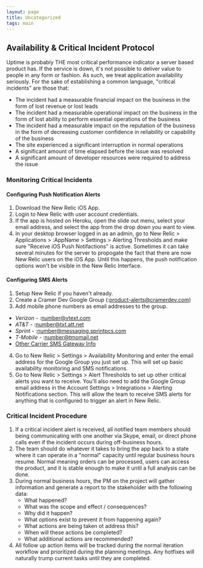 ```yaml
---
layout: page
title: Uncategorized
tags: main
---
```


## Availability & Critical Incident Protocol
Uptime is probably THE most critical performance indicator a server based product has. If the service is down, it's not possible to deliver value to people in any form or fashion. As such, we treat application availability seriously. For the sake of establishing a common language, "critical incidents" are those that:  

- The incident had a measurable financial impact on the business in the form of lost revenue or lost leads
- The incident had a measurable operational impact on the business in the form of lost ability to perform essential operations of the business
- The incident had a measurable impact on the reputation of the business in the form of decreasing customer confidence in reliability or capability of the business
- The site experienced a significant interruption in normal operations
- A significant amount of time elapsed before the issue was resolved
- A significant amount of developer resources were required to address the issue


### Monitoring Critical Incidents 
#### Configuring Push Notification Alerts
1. Download the New Relic iOS App.
2. Login to New Relic with user account credentials.
3. If the app is hosted on Heroku, open the slide out menu, select your email address, and select the app from the drop down you want to view. 
3. In your desktop browser logged in as an admin, go to New Relic > Applications > :AppName > Settings > Alerting Thresholds and make sure "Receive iOS Push Notifactions" is active. Sometimes it can take several minutes for the server to propogate the fact that there are now New Relic users on the iOS App. Until this happens, the push notification options won't be visible in the New Relic Interface. 

#### Configuring SMS Alerts
1. Setup New Relic if you haven't already. 
2. Create a Cramer Dev Google Group (:product-alerts@cramerdev.com)
3. Add mobile phone numbers as email addresses to the group. 
  - *Verizon* - :number@vtext.com  
  - *AT&T* - :number@txt.att.net 
  - *Sprint* - :number@messaging.sprintpcs.com 
  - *T-Mobile* - :number@tmomail.net 
  - [Other Carrier SMS Gateway Info](http://www.tech-recipes.com/rx/939/sms_email_cingular_nextel_sprint_tmobile_verizon_virgin/)
4. Go to New Relic > Settings > Availability Monitoring and enter the email address for the Google Group you just set up. This will set up basic availability monitoring and SMS notifications. 
5. Go to New Relic > Settings > Alert Thresholds to set up other critical alerts you want to receive. You'll also need to add the Google Group email address in the Account Settings > Integrations > Alerting Notifications section. This will allow the team to receive SMS alerts for anything that is configured to trigger an alert in New Relic. 
  
  
### Critical Incident Procedure
1. If a critical incident alert is received, all notified team members should being communicating with one another via Skype, email, or direct phone calls even if the incident occurs during off-business hours. 
2. The team should do whatever it takes to bring the app back to a state where it can operate in a "normal" capacity until regular business hours resume. Normal meaning orders can be processed, users can access the product, and it is stable enough to make it until a full analysis can be done. 
3. During normal business hours, the PM on the project will gather information and generate a report to the stakeholder with the following data:
	- What happened?
	- What was the scope and effect / consequences?
	- Why did it happen?
	- What options exist to prevent it from happening again?
	- What actions are being taken ot address this?
	- When will these actions be completed?
	- What additional actions are recommended?
4. All follow up action items will be tracked during the normal iteration workflow and prioritized during the planning meetings. Any hotfixes will naturally trump current tasks until they are completed. 